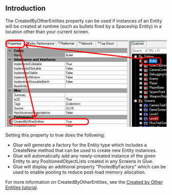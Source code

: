 ## Introduction

The CreatedByOtherEntities property can be used if instances of an Entity will be created at runtime (such as bullets fired by a Spaceship Entity) in a location other than your current screen.

![](/media/2019-07-img_5d38c53bac271.png)

Setting this property to true does the following:

-   Glue will generate a factory for the Entity type which includes a CreateNew method that can be used to create new Entity instances.
-   Glue will automatically add any newly-created instance of the given Entity to any PositionedObjectLists created in any Screens in Glue.
-   Glue will display an additional property "PooledByFactory" which can be used to enable pooling to reduce post-load memory allocation.

For more information on CreatedByOtherEntities, see the [Created by Other Entities tutorial](/documentation/tools/glue-reference/entities/glue-tutorials-entities-created-by-other-entities.md "Glue:Tutorials:Entities Created by Other Entities").
